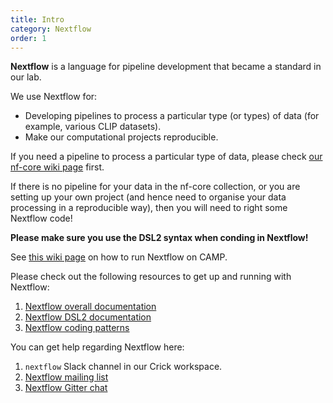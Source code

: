 ```yaml
---
title: Intro
category: Nextflow
order: 1
---
```


**Nextflow** is a language for pipeline development that became a standard in our lab.

We use Nextflow for:

 - Developing pipelines to process a particular type (or types) of data (for example, various CLIP datasets).
 - Make our computational projects reproducible.

If you need a pipeline to process a particular type of data, please check [our nf-core wiki page](nextflow/nf-core) first. 

If there is no pipeline for your data in the nf-core collection, or you are setting up your own project (and hence need to organise your data processing in a reproducible way), then you will need to right some Nextflow code! 

**Please make sure you use the DSL2 syntax when conding in Nextflow!**

See [this wiki page](...) on how to run Nextflow on CAMP.

Please check out the following resources to get up and running with Nextflow: 

 1. [Nextflow overall documentation](https://www.nextflow.io/docs/latest/index.html)
 2. [Nextflow DSL2 documentation](https://www.nextflow.io/docs/latest/dsl2.html)
 3. [Nextflow coding patterns](https://nextflow-io.github.io/patterns/index.html)
 
You can get help regarding Nextflow here:

 1. `nextflow` Slack channel in our Crick workspace.
 2. [Nextflow mailing list](https://groups.google.com/forum/#!forum/nextflow)
 3. [Nextflow Gitter chat](https://gitter.im/nextflow-io/nextflow)
 
